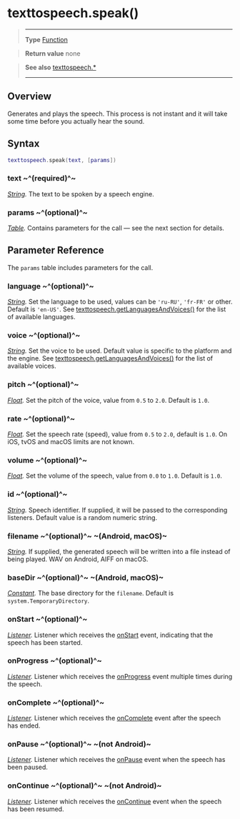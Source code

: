 # texttospeech.speak()

> --------------------- ------------------------------------------------------------------------------------------
> __Type__              [Function](https://docs.coronalabs.com/api/type/Function.html)

> __Return value__      none

> __See also__          [texttospeech.*](/plugin/texttospeech/index.md)
> --------------------- ------------------------------------------------------------------------------------------

## Overview

Generates and plays the speech. This process is not instant and it will take some time before you actually hear the sound.

## Syntax
```lua
texttospeech.speak(text, [params])
```
### text ~^(required)^~
_[String](https://docs.coronalabs.com/api/type/String.html)._ The text to be spoken by a speech engine.

### params ~^(optional)^~
_[Table](https://docs.coronalabs.com/api/type/Table.html)._ Contains parameters for the call &mdash; see the next section for details.

## Parameter Reference

The `params` table includes parameters for the call.

### language ~^(optional)^~
_[String](https://docs.coronalabs.com/api/type/String.html)._ Set the language to be used, values can be `'ru-RU'`, `'fr-FR'` or other. Default is `'en-US'`. See [texttospeech.getLanguagesAndVoices()](/plugin/texttospeech/getLanguagesAndVoices.md) for the list of available languages.

### voice ~^(optional)^~
_[String](https://docs.coronalabs.com/api/type/String.html)._ Set the voice to be used. Default value is specific to the platform and the engine. See [texttospeech.getLanguagesAndVoices()](/plugin/texttospeech/getLanguagesAndVoices.md) for the list of available voices.

### pitch ~^(optional)^~
_[Float](/type/Float/index.md)._ Set the pitch of the voice, value from `0.5` to `2.0`. Default is `1.0`.

### rate ~^(optional)^~
_[Float](/type/Float/index.md)._ Set the speech rate (speed), value from `0.5` to `2.0`, default is `1.0`. On iOS, tvOS and macOS limits are not known.

### volume ~^(optional)^~
_[Float](/type/Float/index.md)._ Set the volume of the speech, value from `0.0` to `1.0`. Default is `1.0`.

### id ~^(optional)^~
_[String](https://docs.coronalabs.com/api/type/String.html)._ Speech identifier. If supplied, it will be passed to the corresponding listeners. Default value is a random numeric string.

### filename ~^(optional)^~ ~(Android, macOS)~
_[String](https://docs.coronalabs.com/api/type/String.html)._ If supplied, the generated speech will be written into a file instead of being played. WAV on Android, AIFF on macOS.

### baseDir ~^(optional)^~ ~(Android, macOS)~
_[Constant](https://docs.coronalabs.com/api/type/Constant.html)._ The base directory for the `filename`. Default is `system.TemporaryDirectory`.

### onStart ~^(optional)^~
_[Listener](https://docs.coronalabs.com/api/type/Listener.html)._ Listener which receives the [onStart](/plugin/texttospeech/event/onStart/index.md) event, indicating that the speech has been started.

### onProgress ~^(optional)^~
_[Listener](https://docs.coronalabs.com/api/type/Listener.html)._ Listener which receives the [onProgress](/plugin/texttospeech/event/onProgress/index.md) event multiple times during the speech.

### onComplete ~^(optional)^~
_[Listener](https://docs.coronalabs.com/api/type/Listener.html)._ Listener which receives the [onComplete](/plugin/texttospeech/event/onComplete/index.md) event after the speech has ended.

### onPause ~^(optional)^~ ~(not Android)~
_[Listener](https://docs.coronalabs.com/api/type/Listener.html)._ Listener which receives the [onPause](/plugin/texttospeech/event/onPause/index.md) event when the speech has been paused.

### onContinue ~^(optional)^~ ~(not Android)~
_[Listener](https://docs.coronalabs.com/api/type/Listener.html)._ Listener which receives the [onContinue](/plugin/texttospeech/event/onContinue/index.md) event when the speech has been resumed.
